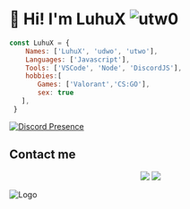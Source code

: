 # 👋 Hi! I'm LuhuX <img src="https://komarev.com/ghpvc/?username=utw0&label=Ziyaretçi%20Sayısı&color=552b75" alt="utw0" />

```javascript
const LuhuX = { 
 	Names: ['LuhuX', 'udwo', 'utwo'],
   	Languages: ['Javascript'],
   	Tools: ['VSCode', 'Node', 'DiscordJS'],
   	hobbies:[
       Games: ['Valorant','CS:GO'],
       sex: true
   ],  
 } 
```

[![Discord Presence](https://lanyard-profile-readme.vercel.app/api/341592492224806914)](https://discord.com/users/341592492224806914)




## Contact me  
<div align="center">
<a href="https://www.instagram.com/utkukosemm/?hl=tr" target"blank_"> <!--Sol tarafa bak abi orada kendi github linkini koy-->
<img src="https://img.shields.io/badge/INSTAGRAM%20-DC3175.svg?&style=for-the-badge&logo=instagram&logoColor=white"></a>
 <a href="https://open.spotify.com/user/aoj0e0b3twag42g0h8nxqm4ms" target"blank_">
<img src="https://img.shields.io/badge/Spotify%20-1ed760.svg?&style=for-the-badge&logo=spotify&logoColor=white"></a>
 
</div>

![Logo](https://media.discordapp.net/attachments/857714045251878972/863787669779644446/67937cf24171dfc59831a4ed246cb86f.gif) 

